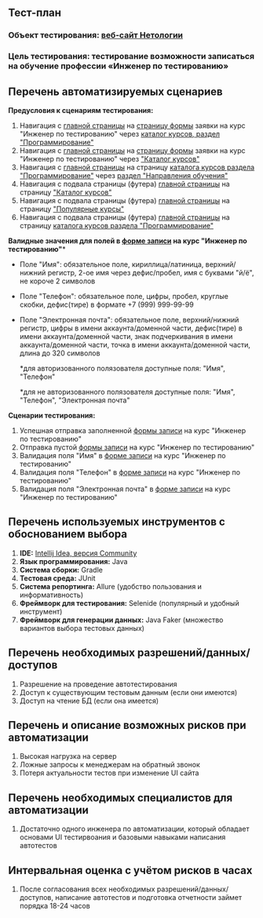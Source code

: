 ## Тест-план
### Объект тестирования: [веб-сайт Нетологии](https://netology.ru)
### Цель тестирования: тестирование возможности записаться на обучение профессии «Инженер по тестированию»

## Перечень автоматизируемых сценариев

**Предусловия к сценариям тестирования:**

1. Навигация с [главной страницы](https://netology.ru/) на [страницу формы](https://netology.ru/programs/qa) заявки на курс "Инженер по тестированию" через [каталог курсов, раздел "Программирование"](https://netology.ru/development)
2. Навигация с [главной страницы](https://netology.ru/) на [страницу формы](https://netology.ru/programs/qa) заявки на курс "Инженер по тестированию" через ["Каталог курсов"](https://netology.ru/navigation)
3. Навигация с [главной страницы](https://netology.ru/) на страницу [каталога курсов раздела "Программирование"](https://netology.ru/development) через [раздел "Направления обучения"](https://netology.ru/#/directions)
4. Навигация с подвала страницы (футера) [главной страницы](https://netology.ru/) на страницу ["Каталог курсов"](https://netology.ru/navigation)
5. Навигация с подвала страницы (футера) [главной страницы](https://netology.ru/) на страницу ["Популярные курсы"](https://netology.ru/popular)
6. Навигация с подвала страницы (футера) [главной страницы](https://netology.ru/) на страницу [каталога курсов раздела "Программирование"](https://netology.ru/development)

**Валидные значения для полей в [форме записи](https://netology.ru/programs/qa#/form_guarantees) на курс "Инженер по тестированию"***
- Поле "Имя": обязательное поле, кириллица/латиница, верхний/нижний регистр, 2-ое имя через дефис/пробел, имя с буквами "й/ё", не короче 2 символов
- Поле "Телефон": обязательное поле, цифры, пробел, круглые скобки, дефис(тире) в формате +7 (999) 999-99-99
- Поле "Электронная почта": обязательное поле, верхний/нижний регистр, цифры в имени аккаунта/доменной части, дефис(тире) в имени аккаунта/доменной части, знак подчеркивания в имени аккаунта/доменной части, точка в имени аккаунта/доменной части, длина до 320 символов

  
  *для авторизованного полязователя доступные поля: "Имя", "Телефон"
  
  *для не авторизованного полязователя доступные поля: "Имя", "Телефон", "Электронная почта"


**Сценарии тестирования:**

1. Успешная отправка заполненной [формы записи](https://netology.ru/programs/qa#/form_guarantees) на курс "Инженер по тестированию"
2. Отправка пустой [формы записи](https://netology.ru/programs/qa#/form_guarantees) на курс "Инженер по тестированию"
3. Валидация поля "Имя" в [форме записи](https://netology.ru/programs/qa#/form_guarantees) на курс "Инженер по тестированию"
4. Валидация поля "Телефон" в [форме записи](https://netology.ru/programs/qa#/form_guarantees) на курс "Инженер по тестированию"
5. Валидация поля "Электронная почта" в [форме записи](https://netology.ru/programs/qa#/form_guarantees) на курс "Инженер по тестированию"

## Перечень используемых инструментов с обоснованием выбора

1. **IDE:** [Intellij Idea, версия Community](https://www.jetbrains.com/ru-ru/idea/)
2. **Язык программирования:** Java
3. **Система сборки:** Gradle
4. **Тестовая среда:** JUnit
5. **Система репортинга:** Allure (удобство пользования и информативность)
6. **Фреймворк для тестирования:** Selenide (популярный и удобный инструмент)
7. **Фреймворк для генерации данных:** Java Faker (множество вариантов выбора тестовых данных)

## Перечень необходимых разрешений/данных/доступов

1. Разрешение на проведение автотестирования
2. Доступ к существующим тестовым данным (если они имеются)
3. Доступ на чтение БД (если она имеется)

## Перечень и описание возможных рисков при автоматизации

1. Высокая нагрузка на сервер
2. Ложные запросы к менеджерам на обратный звонок
3. Потеря актуальности тестов при изменение UI сайта

## Перечень необходимых специалистов для автоматизации

1. Достаточно одного инженера по автоматизации, который обладает основами UI тестирвоания и базовыми навыками написания автотестов

## Интервальная оценка с учётом рисков в часах

1. После согласования всех необходимых разрешений/данных/доступов, написание автотестов и подготовка отчетности займет порядка 18-24 часов
	

	
